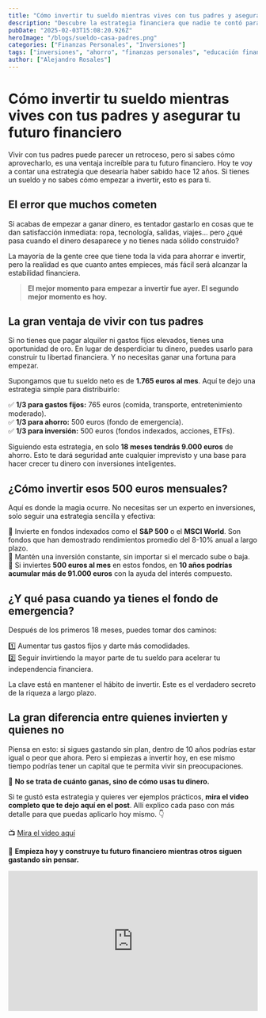 ```yaml
---
title: "Cómo invertir tu sueldo mientras vives con tus padres y asegurar tu futuro financiero"
description: "Descubre la estrategia financiera que nadie te contó para multiplicar tu dinero mientras vives con tus padres. Aprende a ahorrar, invertir y asegurar tu futuro financiero de forma inteligente."
pubDate: "2025-02-03T15:08:20.926Z"
heroImage: "/blogs/sueldo-casa-padres.png"
categories: ["Finanzas Personales", "Inversiones"]
tags: ["inversiones", "ahorro", "finanzas personales", "educación financiera", "gestión del dinero"]
author: ["Alejandro Rosales"]
---
```


# Cómo invertir tu sueldo mientras vives con tus padres y asegurar tu futuro financiero

Vivir con tus padres puede parecer un retroceso, pero si sabes cómo aprovecharlo, es una ventaja increíble para tu futuro financiero. Hoy te voy a contar una estrategia que desearía haber sabido hace 12 años. Si tienes un sueldo y no sabes cómo empezar a invertir, esto es para ti.

## El error que muchos cometen

Si acabas de empezar a ganar dinero, es tentador gastarlo en cosas que te dan satisfacción inmediata: ropa, tecnología, salidas, viajes… pero ¿qué pasa cuando el dinero desaparece y no tienes nada sólido construido?

La mayoría de la gente cree que tiene toda la vida para ahorrar e invertir, pero la realidad es que cuanto antes empieces, más fácil será alcanzar la estabilidad financiera.

> **El mejor momento para empezar a invertir fue ayer. El segundo mejor momento es hoy.**

## La gran ventaja de vivir con tus padres

Si no tienes que pagar alquiler ni gastos fijos elevados, tienes una oportunidad de oro. En lugar de desperdiciar tu dinero, puedes usarlo para construir tu libertad financiera. Y no necesitas ganar una fortuna para empezar.

Supongamos que tu sueldo neto es de **1.765 euros al mes**. Aquí te dejo una estrategia simple para distribuirlo:

✅ **1/3 para gastos fijos:** 765 euros (comida, transporte, entretenimiento moderado).  
✅ **1/3 para ahorro:** 500 euros (fondo de emergencia).  
✅ **1/3 para inversión:** 500 euros (fondos indexados, acciones, ETFs).

Siguiendo esta estrategia, en solo **18 meses tendrás 9.000 euros** de ahorro. Esto te dará seguridad ante cualquier imprevisto y una base para hacer crecer tu dinero con inversiones inteligentes.

## ¿Cómo invertir esos 500 euros mensuales?

Aquí es donde la magia ocurre. No necesitas ser un experto en inversiones, solo seguir una estrategia sencilla y efectiva:

🔹 Invierte en fondos indexados como el **S&P 500** o el **MSCI World**. Son fondos que han demostrado rendimientos promedio del 8-10% anual a largo plazo.  
🔹 Mantén una inversión constante, sin importar si el mercado sube o baja.  
🔹 Si inviertes **500 euros al mes** en estos fondos, en **10 años podrías acumular más de 91.000 euros** con la ayuda del interés compuesto.

## ¿Y qué pasa cuando ya tienes el fondo de emergencia?

Después de los primeros 18 meses, puedes tomar dos caminos:

1️⃣ Aumentar tus gastos fijos y darte más comodidades.  
2️⃣ Seguir invirtiendo la mayor parte de tu sueldo para acelerar tu independencia financiera.

La clave está en mantener el hábito de invertir. Este es el verdadero secreto de la riqueza a largo plazo.

## La gran diferencia entre quienes invierten y quienes no

Piensa en esto: si sigues gastando sin plan, dentro de 10 años podrías estar igual o peor que ahora. Pero si empiezas a invertir hoy, en ese mismo tiempo podrías tener un capital que te permita vivir sin preocupaciones.

📌 **No se trata de cuánto ganas, sino de cómo usas tu dinero.**

Si te gustó esta estrategia y quieres ver ejemplos prácticos, **mira el video completo que te dejo aquí en el post**. Allí explico cada paso con más detalle para que puedas aplicarlo hoy mismo. 👇

📺 [Mira el video aquí](https://www.youtube.com/watch?v=tM99Dc0PYI8)

🚀 **Empieza hoy y construye tu futuro financiero mientras otros siguen gastando sin pensar.**


<div class="iframe-container" style="position: relative; width: 100%; height: 0; padding-bottom: 56.25%; overflow: hidden;">
  <iframe width="560" height="315" src="https://www.youtube.com/embed/tM99Dc0PYI8?si=LLjpDUZgLNj9nkAd" title="YouTube video player" frameborder="0" allow="accelerometer; autoplay; clipboard-write; encrypted-media; gyroscope; picture-in-picture; web-share" allowfullscreen style="position: absolute; top: 0; left: 0; width: 100%; height: 100%; border: none;"></iframe>
</div>

